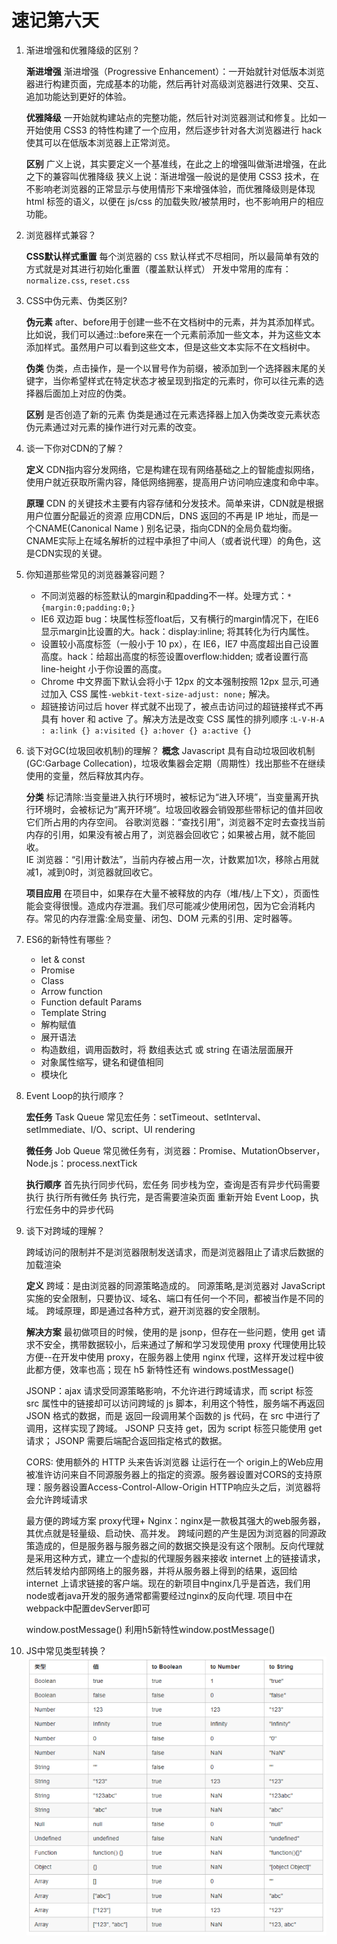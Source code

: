 # 速记第六天
1. 渐进增强和优雅降级的区别？
   
   **渐进增强**
   渐进增强（Progressive Enhancement）：一开始就针对低版本浏览器进行构建页面，完成基本的功能，然后再针对高级浏览器进行效果、交互、追加功能达到更好的体验。
    
   **优雅降级**
   一开始就构建站点的完整功能，然后针对浏览器测试和修复。比如一开始使用 CSS3 的特性构建了一个应用，然后逐步针对各大浏览器进行 hack 使其可以在低版本浏览器上正常浏览。

   **区别**
   广义上说，其实要定义一个基准线，在此之上的增强叫做渐进增强，在此之下的兼容叫优雅降级
   狭义上说：渐进增强一般说的是使用 CSS3 技术，在不影响老浏览器的正常显示与使用情形下来增强体验，而优雅降级则是体现 html 标签的语义，以便在 js/css 的加载失败/被禁用时，也不影响用户的相应功能。

2. 浏览器样式兼容？
   
   **CSS默认样式重置**
   每个浏览器的 `CSS` 默认样式不尽相同，所以最简单有效的方式就是对其进行初始化重置（覆盖默认样式）
   开发中常用的库有：`normalize.css`, `reset.css`

3.  CSS中伪元素、伪类区别?
    
    **伪元素**
    after、before用于创建一些不在文档树中的元素，并为其添加样式。比如说，我们可以通过::before来在一个元素前添加一些文本，并为这些文本添加样式。虽然用户可以看到这些文本，但是这些文本实际不在文档树中。
    
    **伪类**
    伪类，点击操作，是一个以冒号作为前缀，被添加到一个选择器末尾的关键字，当你希望样式在特定状态才被呈现到指定的元素时，你可以往元素的选择器后面加上对应的伪类。

    **区别**
    是否创造了新的元素
    伪类是通过在元素选择器上加入伪类改变元素状态
    伪元素通过对元素的操作进行对元素的改变。

4. 谈一下你对CDN的了解？
   
   **定义**
   CDN指内容分发网络，它是构建在现有网络基础之上的智能虚拟网络，使用户就近获取所需内容，降低网络拥塞，提高用户访问响应速度和命中率。

   **原理**
   CDN 的关键技术主要有内容存储和分发技术。简单来讲，CDN就是根据用户位置分配最近的资源
   应用CDN后，DNS 返回的不再是 IP 地址，而是一个CNAME(Canonical Name ) 别名记录，指向CDN的全局负载均衡。
   CNAME实际上在域名解析的过程中承担了中间人（或者说代理）的角色，这是CDN实现的关键。

5. 你知道那些常见的浏览器兼容问题？
   - 不同浏览器的标签默认的margin和padding不一样。处理方式：`*{margin:0;padding:0;}`
   - IE6 双边距 bug：块属性标签float后，又有横行的margin情况下，在IE6显示margin比设置的大。hack：display:inline; 将其转化为行内属性。
   - 设置较小高度标签（一般小于 10 px），在 IE6，IE7 中高度超出自己设置高度。hack：给超出高度的标签设置overflow:hidden; 或者设置行高 line-height 小于你设置的高度。
   - Chrome 中文界面下默认会将小于 12px 的文本强制按照 12px 显示,可通过加入 CSS 属性`-webkit-text-size-adjust: none;` 解决。
   - 超链接访问过后 hover 样式就不出现了，被点击访问过的超链接样式不再具有 hover 和 active 了。解决方法是改变 CSS 属性的排列顺序 :`L-V-H-A : a:link {} a:visited {} a:hover {} a:active {}`

6. 谈下对GC(垃圾回收机制)的理解？
    **概念**
    Javascript 具有自动垃圾回收机制 (GC:Garbage Collecation)，垃圾收集器会定期（周期性）找出那些不在继续使用的变量，然后释放其内存。

    **分类**
    标记清除:当变量进入执行环境时，被标记为“进入环境”，当变量离开执行环境时，会被标记为“离开环境”。垃圾回收器会销毁那些带标记的值并回收它们所占用的内存空间。
    谷歌浏览器：“查找引用”，浏览器不定时去查找当前内存的引用，如果没有被占用了，浏览器会回收它；如果被占用，就不能回收。  
    IE 浏览器：“引用计数法”，当前内存被占用一次，计数累加1次，移除占用就减1，减到0时，浏览器就回收它。


   **项目应用**
    在项目中，如果存在大量不被释放的内存（堆/栈/上下文），页面性能会变得很慢。造成内存泄漏。我们尽可能减少使用闭包，因为它会消耗内存。常见的内存泄露:全局变量、闭包、DOM 元素的引用、定时器等。

7. ES6的新特性有哪些？
    - let & const
    - Promise
    - Class
    - Arrow function
    - Function default Params
    - Template String
    - 解构赋值
    - 展开语法
    - 构造数组，调用函数时，将 数组表达式 或 string 在语法层面展开
    - 对象属性缩写，键名和键值相同
    - 模块化
  
8. Event Loop的执行顺序？
   
   **宏任务**
   Task Queue
   常见宏任务：setTimeout、setInterval、setImmediate、I/O、script、UI rendering

   **微任务**
   Job Queue
   常见微任务有，浏览器：Promise、MutationObserver，Node.js：process.nextTick

   **执行顺序**
   首先执行同步代码，宏任务
   同步栈为空，查询是否有异步代码需要执行
   执行所有微任务
   执行完，是否需要渲染页面
   重新开始 Event Loop，执行宏任务中的异步代码

9. 谈下对跨域的理解？
   
   跨域访问的限制并不是浏览器限制发送请求，而是浏览器阻止了请求后数据的加载渲染

   **定义**
   跨域：是由浏览器的同源策略造成的。
   同源策略,是浏览器对 JavaScript 实施的安全限制，只要协议、域名、端口有任何一个不同，都被当作是不同的域。
   跨域原理，即是通过各种方式，避开浏览器的安全限制。

   **解决方案**
   最初做项目的时候，使用的是 jsonp，但存在一些问题，使用 get 请求不安全，携带数据较小，后来通过了解和学习发现使用 proxy 代理使用比较方便--在开发中使用 proxy，在服务器上使用 nginx 代理，这样开发过程中彼此都方便，效率也高；现在 h5 新特性还有 windows.postMessage()

   JSONP：ajax 请求受同源策略影响，不允许进行跨域请求，而 script 标签 src 属性中的链接却可以访问跨域的 js 脚本，利用这个特性，服务端不再返回 JSON 格式的数据，而是 返回一段调用某个函数的 js 代码，在 src 中进行了调用，这样实现了跨域。
   JSONP 只支持 get，因为 script 标签只能使用 get 请求； JSONP 需要后端配合返回指定格式的数据。

   CORS: 使用额外的 HTTP 头来告诉浏览器 让运行在一个 origin上的Web应用被准许访问来自不同源服务器上的指定的资源。服务器设置对CORS的支持原理：服务器设置Access-Control-Allow-Origin HTTP响应头之后，浏览器将会允许跨域请求

   
   最方便的跨域方案 proxy代理+ Nginx：nginx是一款极其强大的web服务器，其优点就是轻量级、启动快、高并发。
   跨域问题的产生是因为浏览器的同源政策造成的，但是服务器与服务器之间的数据交换是没有这个限制。反向代理就是采用这种方式，建立一个虚拟的代理服务器来接收 internet 上的链接请求，然后转发给内部网络上的服务器，并将从服务器上得到的结果，返回给 internet 上请求链接的客户端。现在的新项目中nginx几乎是首选，我们用node或者java开发的服务通常都需要经过nginx的反向代理. 项目中在webpack中配置devServer即可
  
   window.postMessage() 利用h5新特性window.postMessage()

10. JS中常见类型转换？
    ![类型转换](../assets/img/type-conversion.png)



